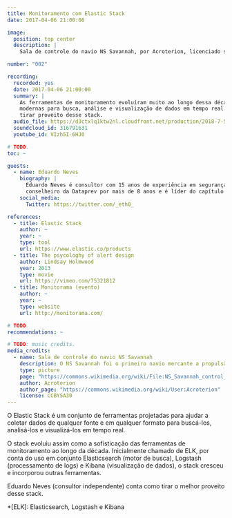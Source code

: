 ```yaml
---
title: Monitoramento com Elastic Stack
date: 2017-04-06 21:00:00

image:
  position: top center
  description: |
    Sala de controle do navio NS Savannah, por Acroterion, licenciado sob CC BY-SA 3.0.

number: "002"

recording:
  recorded: yes
  date: 2017-04-06 21:00:00
  summary: |
    As ferramentas de monitoramento evoluíram muito ao longo dessa década. O Elastic Stack é um conjunto de ferramentas
    modernas para busca, análise e visualização de dados em tempo real. Eduardo Neves (consultor independente) conta como
    tirar proveito desse stack.
  audio_file: https://d3ctxlq1ktw2nl.cloudfront.net/production/2018-7-5/3929825-44100-2-4488ba8186d5c.m4a
  soundcloud_id: 316791631
  youtube_id: VIzh5I-6HJ0

# TODO.
toc: ~

guests:
  - name: Eduardo Neves
    biography: |
      Eduardo Neves é consultor com 15 anos de experiência em segurança da informação, redes e desenvolvimento. Foi
      conselheiro da Dataprev por mais de 8 anos e é líder do capítulo Goiânia do OWASP desde 2011.
    social_media:
      Twitter: https://twitter.com/_eth0_

references:
  - title: Elastic Stack
    author: ~
    year: ~
    type: tool
    url: https://www.elastic.co/products
  - title: The psycologhy of alert design
    author: Lindsay Holmwood
    year: 2013
    type: movie
    url: https://vimeo.com/75321812
  - title: Monitorama (evento)
    author: ~
    year: ~
    type: website
    url: http://monitorama.com/

# TODO.
recommendations: ~

# TODO: music credits.
media_credits:
  - name: Sala de controle do navio NS Savannah
    description: O NS Savannah foi o primeiro navio mercante a propulsão nuclear. Operou de 1959 até 1972
    type: picture
    page: "https://commons.wikimedia.org/wiki/File:NS_Savannah_control_room_MD1.jpg"
    author: Acroterion
    author_page: "https://commons.wikimedia.org/wiki/User:Acroterion"
    license: CCBYSA30
---
```


O Elastic Stack é um conjunto de ferramentas projetadas para ajudar a coletar dados de qualquer fonte e em qualquer
formato para buscá-los, analisá-los e visualizá-los em tempo real.

O stack evoluiu assim como a sofisticação das ferramentas de monitoramento ao longo da década. Inicialmente chamado de
ELK, por conta do uso em conjunto Elasticsearch (motor de busca), Logstash (processamento de logs) e Kibana
(visualização de dados), o stack cresceu e incorporou outras ferramentas.

Eduardo Neves (consultor independente) conta como tirar o melhor proveito desse stack.

*[ELK]: Elasticsearch, Logstash e Kibana

